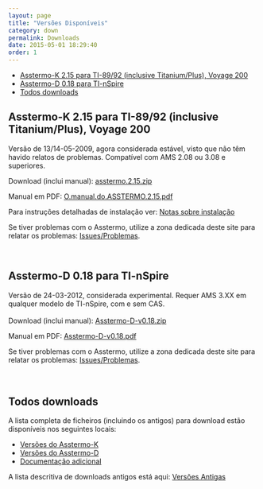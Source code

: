 ```yaml
---
layout: page
title: "Versões Disponíveis"
category: down
permalink: Downloads
date: 2015-05-01 18:29:40
order: 1
---
```


  * [Asstermo-K 2.15 para TI-89/92 (inclusive Titanium/Plus), Voyage 200](#asstermo-k-215-para-ti-8992-inclusive-titaniumplus-voyage-200)
  * [Asstermo-D 0.18 para TI-nSpire](#asstermo-d-018-para-ti-nspire)
  * [Todos downloads](#todos-downloads)

## Asstermo-K 2.15 para TI-89/92 (inclusive Titanium/Plus), Voyage 200
Versão de 13/14-05-2009, agora considerada estável, visto que não têm havido relatos de problemas. Compatível com AMS 2.08 ou 3.08 e superiores.

Download (inclui manual): [asstermo.2.15.zip](https://github.com/asstermo/K/releases/download/v2.15/asstermo.2.15.zip)

Manual em PDF: [O.manual.do.ASSTERMO.2.15.pdf](https://github.com/asstermo/K/releases/download/v2.15/O.manual.do.ASSTERMO.2.15.pdf)

Para instruções detalhadas de instalação ver: [Notas sobre instalação](/Instalacao)

Se tiver problemas com o Asstermo, utilize a zona dedicada deste site para relatar os problemas: [Issues/Problemas](https://github.com/asstermo/asstermo.github.io/issues).

<br>

## Asstermo-D 0.18 para TI-nSpire
Versão de 24-03-2012, considerada experimental. Requer AMS 3.XX em qualquer modelo de TI-nSpire, com e sem CAS.<br>
<br>
Download (inclui manual): [Asstermo-D-v0.18.zip](https://github.com/asstermo/D/releases/download/v0.18/Asstermo-D-v0.18.zip)

Manual em PDF: [Asstermo-D-v0.18.pdf](https://github.com/asstermo/D/releases/download/v0.18/Asstermo-D-v0.18.pdf)

Se tiver problemas com o Asstermo, utilize a zona dedicada deste site para relatar os problemas: [Issues/Problemas](https://github.com/asstermo/asstermo.github.io/issues).<br>
<br>
<br>

## Todos downloads
A lista completa de ficheiros (incluindo os antigos) para download estão disponíveis nos seguintes locais:

  * [Versões do Asstermo-K](https://github.com/asstermo/K/releases)
  * [Versões do Asstermo-D](https://github.com/asstermo/D/releases)
  * [Documentação adicional](https://github.com/asstermo/documentation/releases)


A lista descritiva de downloads antigos está aqui: [Versões Antigas](/DownloadsAntigos)
